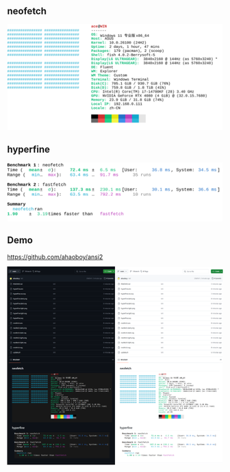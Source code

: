 ## neofetch

<div align="center">
  <img src="neofetch.svg">
</div>

## hyperfine

<div align="center">
  <img src="hyperfine.svg">
</div>

## Demo

https://github.com/ahaoboy/ansi2

<div align="center">
  <img src="demo.png">
</div>
